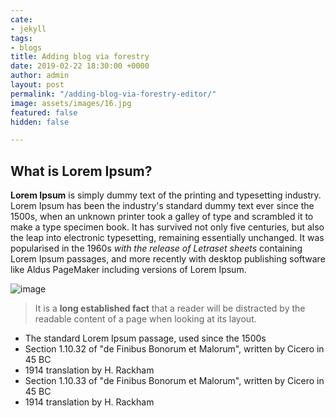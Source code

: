 ```yaml
---
cate:
- jekyll
tags:
- blogs
title: Adding blog via forestry
date: 2019-02-22 18:30:00 +0000
author: admin
layout: post
permalink: "/adding-blog-via-forestry-editor/"
image: assets/images/16.jpg
featured: false
hidden: false

---
```

## What is Lorem Ipsum?

**Lorem Ipsum** is simply dummy text of the printing and typesetting industry. Lorem Ipsum has been the industry's standard dummy text ever since the 1500s, when an unknown printer took a galley of type and scrambled it to make a type specimen book. It has survived not only five centuries, but also the leap into electronic typesetting, remaining essentially unchanged. It was popularised in the 1960s _with the release of Letraset sheets_ containing Lorem Ipsum passages, and more recently with desktop publishing software like Aldus PageMaker including versions of Lorem Ipsum.

  
![image](https://www.jqueryscript.net/images/Universal-Placeholder-Text-Lorem-Ipsum-Generator-getlorem.jpg "Lorem Ipsum Image")

> It is a **long established fact** that a reader will be distracted by the readable content of a page when looking at its layout.

* The standard Lorem Ipsum passage, used since the 1500s
* Section 1.10.32 of "de Finibus Bonorum et Malorum", written by Cicero in 45 BC
* 1914 translation by H. Rackham
* Section 1.10.33 of "de Finibus Bonorum et Malorum", written by Cicero in 45 BC
* 1914 translation by H. Rackham